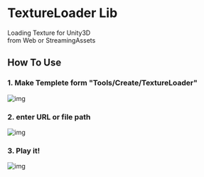 # TextureLoader Lib

Loading Texture for Unity3D  
from Web or StreamingAssets

## How To Use


### 1. Make Templete form "Tools/Create/TextureLoader"

![img](http://cdn-ak.f.st-hatena.com/images/fotolife/a/asus4/20130629/20130629003434.png)

### 2. enter URL or file path

![img](http://cdn-ak.f.st-hatena.com/images/fotolife/a/asus4/20130629/20130629003428.png)

### 3. Play it!

![img](http://cdn-ak.f.st-hatena.com/images/fotolife/a/asus4/20130629/20130629003421.png)